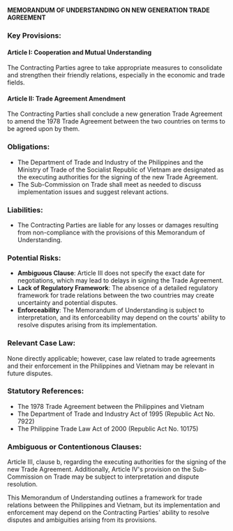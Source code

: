 **MEMORANDUM OF UNDERSTANDING ON NEW GENERATION TRADE AGREEMENT**

### Key Provisions:

#### Article I: Cooperation and Mutual Understanding
The Contracting Parties agree to take appropriate measures to consolidate and strengthen their friendly relations, especially in the economic and trade fields.

#### Article II: Trade Agreement Amendment
The Contracting Parties shall conclude a new generation Trade Agreement to amend the 1978 Trade Agreement between the two countries on terms to be agreed upon by them.

### Obligations:

* The Department of Trade and Industry of the Philippines and the Ministry of Trade of the Socialist Republic of Vietnam are designated as the executing authorities for the signing of the new Trade Agreement.
* The Sub-Commission on Trade shall meet as needed to discuss implementation issues and suggest relevant actions.

### Liabilities:

* The Contracting Parties are liable for any losses or damages resulting from non-compliance with the provisions of this Memorandum of Understanding.

### Potential Risks:

* **Ambiguous Clause**: Article III does not specify the exact date for negotiations, which may lead to delays in signing the Trade Agreement.
* **Lack of Regulatory Framework**: The absence of a detailed regulatory framework for trade relations between the two countries may create uncertainty and potential disputes.
* **Enforceability**: The Memorandum of Understanding is subject to interpretation, and its enforceability may depend on the courts' ability to resolve disputes arising from its implementation.

### Relevant Case Law:

None directly applicable; however, case law related to trade agreements and their enforcement in the Philippines and Vietnam may be relevant in future disputes.

### Statutory References:

* The 1978 Trade Agreement between the Philippines and Vietnam
* The Department of Trade and Industry Act of 1995 (Republic Act No. 7922)
* The Philippine Trade Law Act of 2000 (Republic Act No. 10175)

### Ambiguous or Contentionous Clauses:

Article III, clause b, regarding the executing authorities for the signing of the new Trade Agreement. Additionally, Article IV's provision on the Sub-Commission on Trade may be subject to interpretation and dispute resolution.

This Memorandum of Understanding outlines a framework for trade relations between the Philippines and Vietnam, but its implementation and enforcement may depend on the Contracting Parties' ability to resolve disputes and ambiguities arising from its provisions.